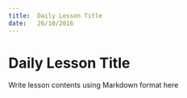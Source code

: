 ```yaml
---
title:  Daily Lesson Title
date:   26/10/2016
---
```


# Daily Lesson Title

Write lesson contents using Markdown format here